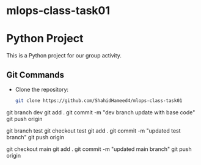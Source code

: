 # mlops-class-task01

# Python Project

This is a Python project for our group activity.

## Git Commands

- Clone the repository:
  ```bash
  git clone https://github.com/ShahidHameed4/mlops-class-task01

git branch dev
git add .
git commit -m "dev branch update with base code"
git push origin

git branch test
git checkout test
git add .
git commit -m "updated test branch"
git push origin

git checkout main
git add .
git commit -m "updated main branch"
git push origin